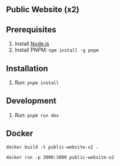 ## Public Website (x2)

## Prerequisites

1. Install [Node.js](https://nodejs.org/en/)
2. Install PNPM: `npm install -g pnpm`

## Installation

1. Run: `pnpm install`

## Development

1. Run: `pnpm run dev`

## Docker

`docker build -t public-website-x2 .`

`docker run -p 3000:3000 public-website-x2`

